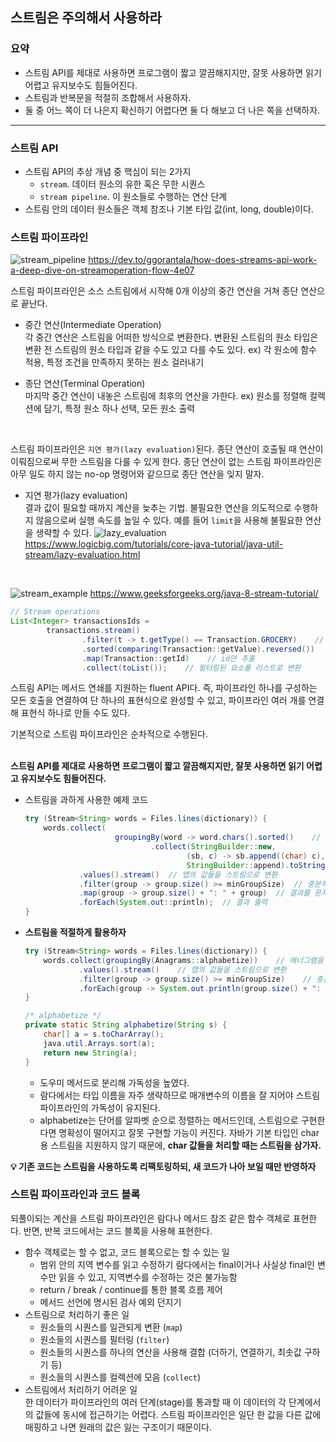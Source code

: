 ## 스트림은 주의해서 사용하라
### 요약

- 스트림 API를 제대로 사용하면 프로그램이 짧고 깔끔해지지만, 잘못 사용하면 읽기 어렵고 유지보수도 힘들어진다.
- 스트림과 반복문을 적절히 조합해서 사용하자.
- 둘 중 어느 쪽이 더 나은지 확신하기 어렵다면 둘 다 해보고 더 나은 쪽을 선택하자.
---

### 스트림 API

- 스트림 API의 추상 개념 중 핵심이 되는 2가지
    - `stream`. 데이터 원소의 유한 혹은 무한 시퀀스
    - `stream pipeline`. 이 원소들로 수행하는 연산 단계
- 스트림 안의 데이터 원소들은 객체 참조나 기본 타입 값(int, long, double)이다.

### 스트림 파이프라인
![stream_pipeline](https://github.com/TightJava/effective_java/assets/65652094/a2eb5300-7bb4-4868-b7ab-773a28881cc0)
https://dev.to/ggorantala/how-does-streams-api-work-a-deep-dive-on-streamoperation-flow-4e07

스트림 파이프라인은 소스 스트림에서 시작해 0개 이상의 중간 연산을 거쳐 종단 연산으로 끝난다.

- 중간 연산(Intermediate Operation)   
  각 중간 연산은 스트림을 어떠한 방식으로 변환한다. 변환된 스트림의 원소 타입은 변환 전 스트림의 원소 타입과 같을 수도 있고 다를 수도 있다.
  ex) 각 원소에 함수 적용, 특정 조건을 만족하지 못하는 원소 걸러내기
    
- 종단 연산(Terminal Operation)   
  마지막 중간 연산이 내놓은 스트림에 최후의 연산을 가한다.
  ex) 원소를 정렬해 컬렉션에 담기, 특정 원소 하나 선택, 모든 원소 출력
    
</br>

스트림 파이프라인은 `지연 평가(lazy evaluation)`된다. 종단 연산이 호출될 때 연산이 이뤄짐으로써 무한 스트림을 다룰 수 있게 한다. 종단 연산이 없는 스트림 파이프라인은 아무 일도 하지 않는 no-op 명령어와 같으므로 종단 연산을 잊지 말자.
- 지연 평가(lazy evaluation)   
  결과 값이 필요할 때까지 계산을 늦추는 기법. 불필요한 연산을 의도적으로 수행하지 않음으로써 실행 속도를 높일 수 있다. 예를 들어 `limit`을 사용해 불필요한 연산을 생략할 수 있다.
  ![lazy_evaluation](https://github.com/TightJava/effective_java/assets/65652094/2ea453e4-0c84-4729-acc5-af178282e362)
  https://www.logicbig.com/tutorials/core-java-tutorial/java-util-stream/lazy-evaluation.html
</br>

![stream_example](https://github.com/TightJava/effective_java/assets/65652094/bfce9f08-aa96-477e-bad8-1a6b9e62fa4e)
https://www.geeksforgeeks.org/java-8-stream-tutorial/

```java
// Stream operations
List<Integer> transactionsIds =
		transactions.stream()
				.filter(t -> t.getType() == Transaction.GROCERY)    // Grocery만 필터링
				.sorted(comparing(Transaction::getValue).reversed())    // 내림차순 정렬
				.map(Transaction::getId)    // id만 추출
				.collect(toList());    // 필터링된 요소를 리스트로 변환
```

스트림 API는 메서드 연쇄를 지원하는 fluent API다. 즉, 파이프라인 하나를 구성하는 모든 호출을 연결하여 단 하나의 표현식으로 완성할 수 있고, 파이프라인 여러 개를 연결해 표현식 하나로 만들 수도 있다.

기본적으로 스트림 파이프라인은 순차적으로 수행된다.   
</br>

**스트림 API를 제대로 사용하면 프로그램이 짧고 깔끔해지지만, 잘못 사용하면 읽기 어렵고 유지보수도 힘들어진다.**

- 스트림을 과하게 사용한 예제 코드
    
    ```java
    try (Stream<String> words = Files.lines(dictionary)) {
    	words.collect(
    					groupingBy(word -> word.chars().sorted()	// 애너그램을 수집
    							.collect(StringBuilder::new,
    									(sb, c) -> sb.append((char) c),
    									StringBuilder::append).toString()))
    			.values().stream()	// 맵의 값들을 스트림으로 변환
    			.filter(group -> group.size() >= minGroupSize)	// 충분히 큰 그룹만 필터링
    			.map(group -> group.size() + ": " + group)	// 결과를 문자열로 변환
    			.forEach(System.out::println);	// 결과 출력
    }
    ```
    
- **스트림을 적절하게 활용하자**
    
    ```java
    try (Stream<String> words = Files.lines(dictionary)) {
    	words.collect(groupingBy(Anagrams::alphabetize))    // 애너그램을 수집
    			.values().stream()    // 맵의 값들을 스트림으로 변환
    			.filter(group -> group.size() >= minGroupSize)    // 충분히 큰 그룹만 필터링
    			.forEach(group -> System.out.println(group.size() + ": " + group));    // 결과 출력
    }
    
    /* alphabetize */
    private static String alphabetize(String s) {
    	char[] a = s.toCharArray();
    	java.util.Arrays.sort(a);
    	return new String(a);
    }
    ```
    
    - 도우미 메서드로 분리해 가독성을 높였다.
    - 람다에서는 타입 이름을 자주 생략하므로 매개변수의 이름을 잘 지어야 스트림 파이프라인의 가독성이 유지된다.
    - alphabetize는 단어를 알파벳 순으로 정렬하는 메서드인데, 스트림으로 구현한다면 명확성이 떨어지고 잘못 구현할 가능이 커진다. 자바가 기본 타입인 char용 스트림을 지원하지 않기 때문에, **char 값들을 처리할 때는 스트림을 삼가자.**
    
**💡 기존 코드는 스트림을 사용하도록 리팩토링하되, 새 코드가 나아 보일 때만 반영하자**

### 스트림 파이프라인과 코드 블록
되풀이되는 계산을 스트림 파이프라인은 람다나 메서드 참조 같은 함수 객체로 표현한다. 반면, 반복 코드에서는 코드 블록을 사용해 표현한다.
- 함수 객체로는 할 수 없고, 코드 블록으로는 할 수 있는 일
    - 범위 안의 지역 변수를 읽고 수정하기
        람다에서는 final이거나 사실상 final인 변수만 읽을 수 있고, 지역변수를 수정하는 것은 불가능함
    - return / break / continue를 통한 블록 흐름 제어
    - 메서드 선언에 명시된 검사 예외 던지기
- 스트림으로 처리하기 좋은 일
    - 원소들의 시퀀스를 일관되게 변환 (`map`)
    - 원소들의 시퀀스를 필터링 (`filter`)
    - 원소들의 시퀀스를 하나의 연산을 사용해 결합 (더하기, 연결하기, 최솟값 구하기 등)
    - 원소들의 시퀀스를 컬렉션에 모음 (`collect`)
- 스트림에서 처리하기 어려운 일   
  한 데이터가 파이프라인의 여러 단계(stage)를 통과할 때 이 데이터의 각 단계에서의 값들에 동시에 접근하기는 어렵다. 스트림 파이프라인은 일단 한 값을 다른 값에 매핑하고 나면 원래의 값은 잃는 구조이기 때문이다.
